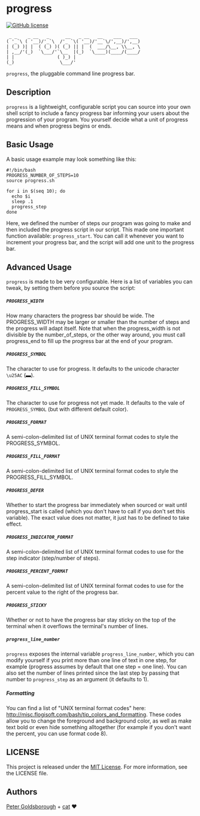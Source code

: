 # progress

[![GitHub license](https://img.shields.io/github/license/mashape/apistatus.svg?style=flat-square)](http://goldsborough.mit-license.org)

```
 _ _    _ __   _      __   _ __   __    ___   ___
( '_`\ ( '__)/'_`\  /'_ `\( '__)/'__`\/',__)/',__)
| (_) )| |  ( (_) )( (_) || |  (  ___/\__, \\__, \
| ,__/'(_)  `\___/'`\__  |(_)  `\____)(____/(____/
| |                ( )_) |
(_)                 \___/'
```

`progress`, the pluggable command line progress bar.

## Description

`progress` is a lightweight, configurable script you can source into your own
shell script to include a fancy progress bar informing your users about the
progression of your program. You yourself decide what a unit of progress
means and when progress begins or ends.

## Basic Usage

A basic usage example may look something like this:

```shell
#!/bin/bash
PROGRESS_NUMBER_OF_STEPS=10
source progress.sh

for i in $(seq 10); do
  echo $i
  sleep .1
  progress_step
done
```

Here, we defined the number of steps our program was going to make and then included the progress script in our script. This made one important function available: `progress_start`. You can call it whenever you want to increment your progress bar, and the script will add one unit to the progress bar.

## Advanced Usage

`progress` is made to be very configurable. Here is a list of variables you can tweak, by setting them before you source the script:

##### `PROGRESS_WIDTH`

How many characters the progress bar should be wide. The PROGRESS_WIDTH may be larger or smaller than the number of steps and the progress will adapt itself. Note that when the progress_width is not divisible by the number_of_steps, or the other way around, you must call progress_end to fill up the progress bar at the end of your program.

##### `PROGRESS_SYMBOL`

The character to use for progress. It defaults to the unicode character `\u25AC` (▬).

##### `PROGRESS_FILL_SYMBOL`

The character to use for progress not yet made. It defaults to the vale of `PROGRESS_SYMBOL` (but with different default color).

##### `PROGRESS_FORMAT`

A semi-colon-delimited list of UNIX terminal format codes to style the PROGRESS_SYMBOL.

##### `PROGRESS_FILL_FORMAT`

A semi-colon-delimited list of UNIX terminal format codes to style the PROGRESS_FILL_SYMBOL.

##### `PROGRESS_DEFER`

Whether to start the progress bar immediately when sourced or wait until progress_start is called (which you don't have to call if you don't set this variable). The exact value does not matter, it just has to be defined to take effect.

##### `PROGRESS_INDICATOR_FORMAT`

A semi-colon-delimited list of UNIX terminal format codes to use for the step indicator (step/number of steps).

##### `PROGRESS_PERCENT_FORMAT`

A semi-colon-delimited list of UNIX terminal format codes to use for the percent value to the right of the progress bar.

##### `PROGRESS_STICKY`

Whether or not to have the progress bar stay sticky on the top of the terminal when it overflows the terminal's number of lines.

##### `progress_line_number`

`progress` exposes the internal variable `progress_line_number`, which you can modify yourself if you print more than one line of text in one step, for example (progress assumes by default that one step = one line). You can also set the number of lines printed since the last step by passing that number to `progress_step` as an argument (it defaults to 1).

##### Formatting

You can find a list of "UNIX terminal format codes" here: http://misc.flogisoft.com/bash/tip_colors_and_formatting. These codes allow you to change the foreground and background color, as well as make text bold or even hide something alltogether (for example if you don't want the percent, you can use format code 8).

## LICENSE

This project is released under the [MIT License](http://goldsborough.mit-license.org). For more information, see the LICENSE file.

## Authors

[Peter Goldsborough](http://goldsborough.me) + [cat](https://goo.gl/IpUmJn) :heart:
